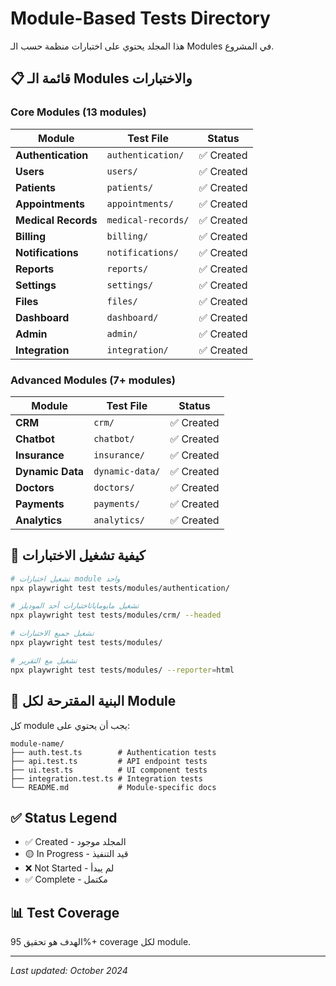 # Module-Based Tests Directory

هذا المجلد يحتوي على اختبارات منظمة حسب الـ Modules في المشروع.

## 📋 قائمة الـ Modules والاختبارات

### Core Modules (13 modules)

| Module              | Test File          | Status     |
| ------------------- | ------------------ | ---------- |
| **Authentication**  | `authentication/`  | ✅ Created |
| **Users**           | `users/`           | ✅ Created |
| **Patients**        | `patients/`        | ✅ Created |
| **Appointments**    | `appointments/`    | ✅ Created |
| **Medical Records** | `medical-records/` | ✅ Created |
| **Billing**         | `billing/`         | ✅ Created |
| **Notifications**   | `notifications/`   | ✅ Created |
| **Reports**         | `reports/`         | ✅ Created |
| **Settings**        | `settings/`        | ✅ Created |
| **Files**           | `files/`           | ✅ Created |
| **Dashboard**       | `dashboard/`       | ✅ Created |
| **Admin**           | `admin/`           | ✅ Created |
| **Integration**     | `integration/`     | ✅ Created |

### Advanced Modules (7+ modules)

| Module           | Test File       | Status     |
| ---------------- | --------------- | ---------- |
| **CRM**          | `crm/`          | ✅ Created |
| **Chatbot**      | `chatbot/`      | ✅ Created |
| **Insurance**    | `insurance/`    | ✅ Created |
| **Dynamic Data** | `dynamic-data/` | ✅ Created |
| **Doctors**      | `doctors/`      | ✅ Created |
| **Payments**     | `payments/`     | ✅ Created |
| **Analytics**    | `analytics/`    | ✅ Created |

## 🏃 كيفية تشغيل الاختبارات

```bash
# تشغيل اختبارات module واحد
npx playwright test tests/modules/authentication/

# تشغيل مايوماياتاختبارات أحد الموديلز
npx playwright test tests/modules/crm/ --headed

# تشغيل جميع الاختبارات
npx playwright test tests/modules/

# تشغيل مع التقرير
npx playwright test tests/modules/ --reporter=html
```

## 📁 البنية المقترحة لكل Module

كل module يجب أن يحتوي على:

```
module-name/
├── auth.test.ts        # Authentication tests
├── api.test.ts         # API endpoint tests
├── ui.test.ts          # UI component tests
├── integration.test.ts # Integration tests
└── README.md           # Module-specific docs
```

## ✅ Status Legend

- ✅ Created - المجلد موجود
- 🟡 In Progress - قيد التنفيذ
- ❌ Not Started - لم يبدأ
- ✅ Complete - مكتمل

## 📊 Test Coverage

الهدف هو تحقيق 95%+ coverage لكل module.

---

_Last updated: October 2024_
